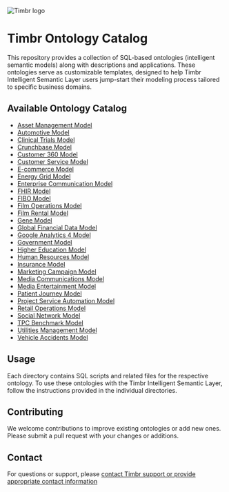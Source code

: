 
![Timbr logo](https://timbr.ai/wp-content/uploads/2023/06/timbr-ai-l-5-226x60-1.png)

# Timbr Ontology Catalog

This repository provides a collection of SQL-based ontologies (intelligent semantic models) along with descriptions and applications. These ontologies serve as customizable templates, designed to help Timbr Intelligent Semantic Layer users jump-start their modeling process tailored to specific business domains.

## Available Ontology Catalog

- [Asset Management Model](./asset_management_model)
- [Automotive Model](./automotive_model)
- [Clinical Trials Model](./clinical_trials_model)
- [Crunchbase Model](./crunchbase_model)
- [Customer 360 Model](./customer_360_model)
- [Customer Service Model](./customer_service_model)
- [E-commerce Model](./ecommerce_model)
- [Energy Grid Model](./energy_grid_model)
- [Enterprise Communication Model](./enterprise_communication_model)
- [FHIR Model](./fhir_model)
- [FIBO Model](./fibo_model)
- [Film Operations Model](./film_operations_model)
- [Film Rental Model](./film_rental_model)
- [Gene Model](./gene_model)
- [Global Financial Data Model](./global_financial_data_model)
- [Google Analytics 4 Model](./google_analytics_4_model)
- [Government Model](./government_model)
- [Higher Education Model](./higher_education_model)
- [Human Resources Model](./human_resources_model)
- [Insurance Model](./insurance_model)
- [Marketing Campaign Model](./marketing_campaign_model)
- [Media Communications Model](./media_communications_model)
- [Media Entertainment Model](./media_entertainment_model)
- [Patient Journey Model](./patient_journey_model)
- [Project Service Automation Model](./project_service_automation_model)
- [Retail Operations Model](./retail_operations_model)
- [Social Network Model](./social_network_model)
- [TPC Benchmark Model](./tpc_benchmark_model)
- [Utilities Management Model](./utilities_management_model)
- [Vehicle Accidents Model](./vehicle_accidents_model)

## Usage

Each directory contains SQL scripts and related files for the respective ontology.
To use these ontologies with the Timbr Intelligent Semantic Layer, follow the instructions provided in the individual directories.

## Contributing

We welcome contributions to improve existing ontologies or add new ones. 
Please submit a pull request with your changes or additions.

## Contact

For questions or support, please [contact Timbr support or provide appropriate contact information](https://timbr.ai/support/)
